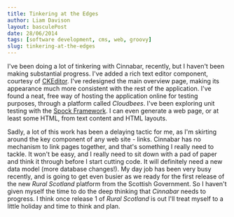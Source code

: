 ```yaml
---
title: Tinkering at the Edges
author: Liam Davison
layout: basculePost
date: 28/06/2014
tags: [software development, cms, web, groovy]
slug: tinkering-at-the-edges
---
```

I've been doing a lot of tinkering with Cinnabar, recently, but I haven't been making substantial progress. I've added a rich text editor component, courtesy of [CKEditor](http://ckeditor.com/). I've redesigned the main overview page, making its appearance much more consistent with the rest of the application. I've found a neat, free way of hosting the application online for testing purposes, through a platform called _Cloudbees_. I've been exploring unit testing with the [Spock Framework](https://code.google.com/p/spock/). I can even generate a web page, or at least some HTML, from text content and HTML layouts.

Sadly, a lot of this work has been a delaying tactic for me, as I'm skirting around the key component of any web site - links. Cinnabar has no mechanism to link pages together, and that's something I really need to tackle. It won't be easy, and I really need to sit down with a pad of paper and think it through before I start cutting code. It will definitely need a new data model (more database changes!). My day job has been very busy recently, and is going to get even busier as we ready for the first release of the new _Rural Scotland_ platform from the Scottish Government. So I haven't given myself the time to do the deep thinking that _Cinnabar_ needs to progress. I think once release 1 of _Rural Scotland_ is out I'll treat myself to a little holiday and time to think and plan.
